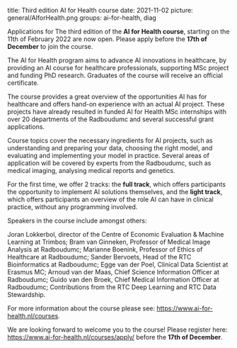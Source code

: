 title: Third edition AI for Health course
date: 2021-11-02
picture: general/AIforHealth.png
groups: ai-for-health, diag

Applications for The third edition of the **AI for Health course**, starting on the 11th of February 2022 are now open. Please apply before the **17th of December** to join the course.

The AI for Health program aims to advance AI innovations in healthcare, by providing an AI course for healthcare professionals, supporting MSc project and funding PhD research. Graduates of the course will receive an official certificate.

The course provides a great overview of the opportunities AI has for healthcare and offers hand-on experience with an actual AI project. These projects have already resulted in funded AI for Health MSc internships with over 20 departments of the Radboudumc and several successful grant applications.

Course topics cover the necessary ingredients for AI projects, such as understanding and preparing your data, choosing the right model, and evaluating and implementing your model in practice. Several areas of application will be covered by experts from the Radboudumc, such as medical imaging, analysing medical reports and genetics.

For the first time, we offer 2 tracks: the **full track**, which offers participants the opportunity to implement AI solutions themselves, and the **light track**, which offers participants an overview of the role AI can have in clinical practice, without any programming involved. 

Speakers in the course include amongst others:

Joran Lokkerbol, director of the Centre of Economic Evaluation & Machine Learning at Trimbos; Bram van Ginneken, Professor of Medical Image Analysis at Radboudumc; 
Marianne Boenink, Professor of Ethics of Healthcare at Radboudumc;
Sander Bervoets, Head of the RTC Bioinformatics at Radboudumc;
Egge van der Poel, Clinical Data Scientist at Erasmus MC;
Arnoud van der Maas, Chief Science Information Officer at Radboudumc; 
Guido van den Broek, Chief Medical Information Officer at Radboudumc; 
Contributions from the RTC Deep Learning and RTC Data Stewardship.

For more information about the course please see: https://www.ai-for-health.nl/courses.

We are looking forward to welcome you to the course! Please register here: https://www.ai-for-health.nl/courses/apply/ before the **17th of December**.
